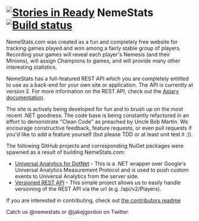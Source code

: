 [![Stories in Ready](https://badge.waffle.io/nemestats/nemestats.png?label=ready&title=Ready)](https://waffle.io/nemestats/nemestats)
NemeStats  [![Build status](https://ci.appveyor.com/api/projects/status/q5d26a5d8v7occ16?svg=true)](https://ci.appveyor.com/project/cracker4o/nemestats)
===============

NemeStats.com was created as a fun and completely free website for tracking games played and won among a fairly stable group of players. Recording your games will reveal each player's Nemesis (and their Minions), will assign Champions to games, and will provide many other interesting statistics.

NemeStats has a full-featured REST API which you are completely entitled to use as a back-end for your own site or application.
The API is currently at version 2. For more information on the REST API, check out the [Apiary documentation](http://docs.nemestatsapiversion2.apiary.io/#).

The site is actively being developed for fun and to brush up on the most recent .NET goodness. The code base is being constantly refactored in an effort to demonstrate "Clean Code" as preached by Uncle Bob Martin. We encourage constructive feedback, feature requests, or even pull requests if you'd like to add a feature yourself (but please TDD or at least unit test it :)).

The following GitHub projects and corresponding NuGet packages were spawned as a result of building NemeStats.com:
* [Universal Analytics for DotNet](https://github.com/RIDGIDSoftwareSolutions/Universal-Analytics-For-DotNet) - This is a .NET wrapper over Google's Universal Analytics Measurement Protocol and is used to push custom events to Universal Analytics from the server side.
* [Versioned REST API](https://github.com/RIDGIDSoftwareSolutions/versioned-rest-api) - This simple project allows us to easily handle versioning of the REST API via the url (e.g. /api/v2/Players).

If you are interested in contributing, check out [the contributors readme](https://github.com/NemeStats/NemeStats/blob/master/Contributors.md)

Catch us @nemestats or @jakejgordon on Twitter.

